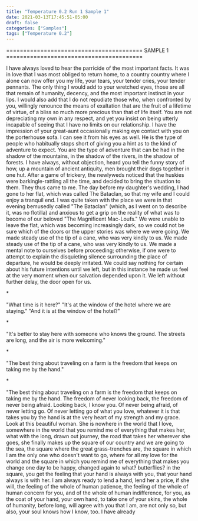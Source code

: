 ```yaml
---
title: "Temperature 0.2 Run 1 Sample 1"
date: 2021-03-13T17:45:51-05:00
draft: false
categories: ["Samples"]
tags: ["Temperature 0.2"]
---
```


======================================== SAMPLE 1 ========================================

I have always loved to hear the parricide of the most important facts. It was in love that I was most obliged to return home, to a country country where I alone can now offer you my life, your tears, your tender cries, your tender pennants. The only thing I would add to your wretched eyes, those are all that remain of humanity, decency, and the most important instinct in your lips. I would also add that I do not repudiate those who, when confronted by you, willingly renounce the means of exaltation that are the fruit of a lifetime of virtue, of a bliss so much more precious than that of life itself. You are not depreciating my own in any respect, and yet you insist on being utterly incapable of seeing that I have no limits on our relationship. I have the impression of your great-aunt occasionally making eye contact with you on the porterhouse sofa. I can see it from his eyes as well. He is the type of people who habitually stops short of giving you a hint as to the kind of adventure to expect. You are the type of adventure that can be had in the shadow of the mountains, in the shadow of the rivers, in the shadow of forests. I have always, without objection, heard you tell the funny story of how, up a mountain of ancient antiquity, men brought their dogs together in one hut. After a game of trickery, the newlyweds noticed that the huskies were barkingle-rattling all the time, and decided to bring the situation to them. They thus came to me. The day before my daughter's wedding, I had gone to her flat, which was called The Bataclan, so that my wife and I could enjoy a tranquil end. I was quite taken with the place we were in that evening bemusedly called "The Bataclan" (which, as I went on to describe it, was no flotilla) and anxious to get a grip on the reality of what was to become of our beloved "The Magnificent Mac-Loufs." We were unable to leave the flat, which was becoming increasingly dark, so we could not be sure which of the doors or the upper stories was where we were going. We made steady use of the tip of a cane, who was very kindly to us. We made steady use of the tip of a cane, who was very kindly to us. We made a mental note to ourselves before proceeding; otherwise, if one were to attempt to explain the disquieting silence surrounding the place of departure, he would be deeply irritated. We could say nothing for certain about his future intentions until we left, but in this instance he made us feel at the very moment when our salvation depended upon it. 
We left without further delay, the door open for us. 

\*

"What time is it here?" 
"It's at the window of the hotel where we are staying."
"And it is at the window of the hotel?"

\*

"It's better to stay here with someone who knows the ground. The streets are long, and the air is more welcoming." 

\*

"The best thing about traveling on a farm is the freedom that keeps on taking me by the hand." 

\*

"The best thing about traveling on a farm is the freedom that keeps on taking me by the hand. The freedom of never looking back, the freedom of never being afraid. Looking back, I know you. Of never being afraid, of never letting go. Of never letting go of what you love, whatever it is that takes you by the hand is at the very heart of my strength and my grace. Look at this beautiful woman. She is nowhere in the world that I love, somewhere in the world that you remind me of everything that makes her, what with the long, drawn out journey, the road that takes her wherever she goes, she finally makes up the square of our country and we are going to the sea, the square where the great grass-trenches are, the square in which I am the only one who doesn't want to go, where for all my love for the world and the square in which you remind me of everything that makes you change one day to be happy, changed again to what? butterflies? in the square, you get the feeling that your hand is always with you, that your hand always is with her. I am always ready to lend a hand, lend her a price, if she will, the feeling of the whole of human patience, the feeling of the whole of human concern for you, and of the whole of human indifference, for you, as the coat of your hand, your own hand, to take one of your skins, the whole of humanity, before long, will agree with you that I am, are not only so, but also, your soul knows how I know, too. 
I have already
